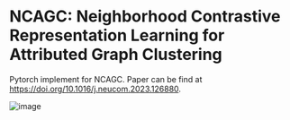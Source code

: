 # NCAGC: Neighborhood Contrastive Representation Learning for Attributed Graph Clustering
Pytorch implement for NCAGC. Paper can be find at https://doi.org/10.1016/j.neucom.2023.126880.

![image](https://github.com/wangtong627/NCAGC/blob/main/framework.png)

